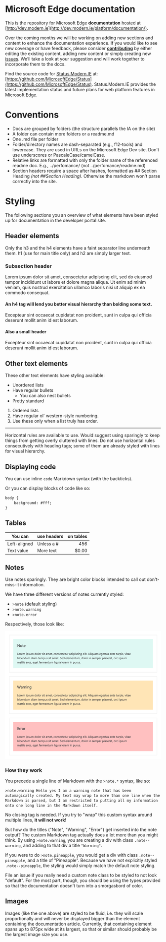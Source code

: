 # Microsoft Edge documentation
This is the repository for Microsoft Edge **documentation** hosted at [http://dev.modern.ie](http://dev.modern.ie/platform/documentation/).

Over the coming months we will be working on adding new sections and content to enhance the documentation experience. If you would like to see new coverage or have feedback, please consider [**contributing**](/CONTRIBUTING.md) by either editing the existing content, adding new content or simply creating new [issues](https://github.com/MicrosoftEdge/MicrosoftEdge-Documentation/issues). We’ll take a look at your suggestion and will work together to incorporate them to the docs. 

Find the source code for [Status.Modern.IE](https://status.modern.ie/) at: [https://github.com/MicrosoftEdge/Status](https://github.com/MicrosoftEdge/Status). Status.Modern.IE provides the latest implementation status and future plans for web platform features in Microsoft Edge.

# Conventions

  - Docs are grouped by folders (the structure parallels the IA on the site)
  - A folder can contain more folders or a readme.md
  - One .md file per folder
  - Folder/directory names are dash-separated (e.g., f12-tools) and lowercase. They are used in URLs on the Microsoft Edge Dev site. Don't use underscores or PascaleCase/camelCase.
  - Relative links are formatted with only the folder name of the referenced readme doc. E.g.,   ../perfomance/  (not ../perfomance/readme.md)
  - Section headers require a space after hashes, formatted as  ## Section Heading *(not ##Section Heading)*. Otherwise the markdown won't parse correctly into the site.

# Styling

The following sections you an overview of what elements have been styled up for documentation in the developer portal site.

## Header elements

Only the h3 and the h4 elements have a faint separator line underneath them. h1 (use for main title only) and h2 are simply larger text.

### Subsection header

Lorem ipsum dolor sit amet, consectetur adipiscing elit, sed do eiusmod tempor incididunt ut labore et dolore magna aliqua. Ut enim ad minim veniam, quis nostrud exercitation ullamco laboris nisi ut aliquip ex ea commodo consequat.

#### An h4 tag will lend you better visual hierarchy than bolding some text.

Excepteur sint occaecat cupidatat non proident, sunt in culpa qui officia deserunt mollit anim id est laborum.

#### Also a small header

Excepteur sint occaecat cupidatat non proident, sunt in culpa qui officia deserunt mollit anim id est laborum.

## Other text elements

These other text elements have styling available:

* Unordered lists
* Have regular bullets
   * You can also nest bullets
* Pretty standard

1. Ordered lists
2. Have regular ol' western-style numbering.
3. Use these only when a list truly has order.

_________________________

Horizontal rules are available to use. Would suggest using sparingly to keep things from getting overly cluttered with lines.
Do not use horizontal rules consecutively with heading tags; some of them are already styled with lines for visual hierarchy.

## Displaying code

You can use inline `code` Markdown syntax (with the backticks).

Or you can display blocks of code like so:

```
body {
	background: #fff;
}
```

## Tables

| You can     | use headers | on tables    |
|-------------|-------------|-------------:|
| Left-aligned| Unless a #  | 456          |
| Text value  | More text   | $0.00        |

## Notes

Use notes sparingly. They are bright color blocks intended to call out don't-miss-it information.

We have three different versions of notes currently styled:

* `>note` (default styling)
* `>note.warning`
* `>note.error`

Respectively, those look like:

![Note patterns](media/notes.png)

### How they work

You precede a single line of Markdown with the `>note.*` syntax, like so:

```
>note.warning Hello yes I am a warning note that has been automagically created. My text may wrap to more than one line when the Markdown is parsed, but I am restricted to putting all my information onto one long line in the Markdown itself.
```

No closing tag is needed. If you try to "wrap" this custom syntax around multiple lines, **it will not work!**

But how do the titles ("Note", "Warning", "Error") get inserted into the note output? The custom Markdown tag actually does a lot
more than you might think. By using `>note.warning`, you are creating a div with class `.note--warning`, and adding to that div a
title `"Warning"`.

If you were to do `>note.pineapple`, you would get a div with class `.note--pineapple`, and a title of "Pineapple". Because we have
not explicitly styled `.note--pineapple`, the styling would simply match the default note styling.

File an issue if you really need a custom note class to be styled to not look "default". For the most part, though, you should
be using the types provided so that the documentation doesn't turn into a smorgasbord of color.

## Images

Images (like the one above) are styled to be fluid, i.e. they will scale proportionally and will never be displayed bigger
than the element containing the documentation article. Currently, that containing element spans up to 875px wide at its
largest, so that or similar should probably be the largest image size you use.
